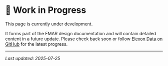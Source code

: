 # 🚧 Work in Progress

This page is currently under development.

It forms part of the FMAR design documentation and will contain detailed content in a future update. Please check back soon or follow [Elexon Data on GitHub](https://github.com/elexon-data/Market-Facilitator) for the latest progress.

---
_Last updated: 2025-07-25_
